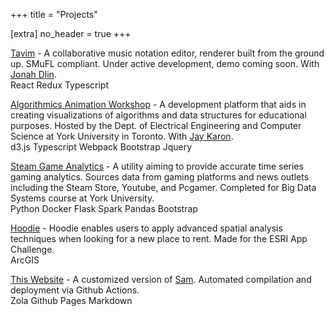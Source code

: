 +++
title = "Projects"

[extra]
no_header = true
+++

[Tavim](https://nadavhames.com/projects/) - A collaborative music notation editor, renderer built from the ground up. SMuFL compliant. Under active development, demo coming soon. With [Jonah Dlin](http://jonahdlin.com/).\
<span class="label">React</span> <span class="label">Redux</span> <span class="label">Typescript</span>

[Algorithmics Animation Workshop](https://www.eecs.yorku.ca/~aaw/) - A development platform that aids in creating visualizations of algorithms and data structures for educational purposes. Hosted by the Dept. of Electrical Engineering and Computer Science at York University in Toronto. With [Jay Karon](https://jaykaron.github.io/).\
<span class="label">d3.js</span> <span class="label">Typescript</span> <span class="label">Webpack</span> <span class="label">Bootstrap</span> <span class="label">Jquery</span>

[Steam Game Analytics](https://github.com/arules15/EECS4415Project2019) - A utility aiming to provide accurate time series gaming analytics. Sources data from gaming platforms and news outlets including the Steam Store, Youtube, and Pcgamer. Completed for Big Data Systems course at York University.\
<span class="label">Python</span> <span class="label">Docker</span> <span class="label">Flask</span> <span class="label">Spark</span> <span class="label">Pandas</span> <span class="label">Bootstrap</span>

[Hoodie](https://jaykaron.github.io/Hoodie/) - Hoodie enables users to apply advanced spatial analysis techniques when looking for a new place to rent. Made for the ESRI App Challenge.\
<span class="label">ArcGIS</span>

[This Website](http://nadavhames.com/) - A customized version of [Sam](https://www.getzola.org/themes/sam/). Automated compilation and deployment via Github Actions.\
<span class="label">Zola</span> <span class="label">Github Pages</span> <span class="label">Markdown</span> 
